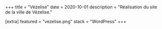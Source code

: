 +++
title = "Vézelise"
date = 2020-10-01
description = "Réalisation du site de la ville de Vézelise."

[extra]
featured = "vezelise.png"
stack = "WordPress"
+++
